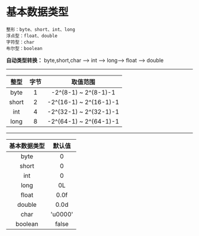 # 基本数据类型

    整形：byte、short、int、long
    浮点型：float、double
    字符型：char
    布尔型：boolean

**自动类型转换：** byte,short,char —> int —> long—> float —> double

---

整型 | 字节 | 取值范围
:-: | :-: | :-:
byte | 1 | -2^(8-1) ~ 2^(8-1)-1 |
short | 2 | -2^(16-1) ~ 2^(16-1)-1 |
int | 4 | -2^(32-1) ~ 2^(32-1)-1 |
long | 8 | -2^(64-1) ~ 2^(64-1)-1 |

---

基本数据类型 | 默认值
:-: | :-:
byte | 0 |
short | 0 |
int | 0 |
long | 0L |
float | 0.0f |
double | 0.0d |
char | 'u0000' |
boolean | false |
